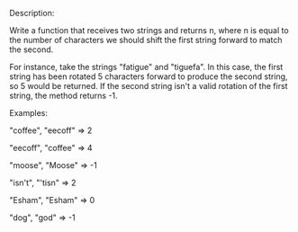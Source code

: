 Description:

Write a function that receives two strings and returns n, where n is equal to the number of characters we should shift the first string forward to match the second.

For instance, take the strings "fatigue" and "tiguefa". In this case, the first string has been rotated 5 characters forward to produce the second string, so 5 would be returned.
If the second string isn't a valid rotation of the first string, the method returns -1.

Examples:

"coffee", "eecoff" => 2

"eecoff", "coffee" => 4

"moose", "Moose" => -1

"isn't", "'tisn" => 2

"Esham", "Esham" => 0

"dog", "god" => -1
